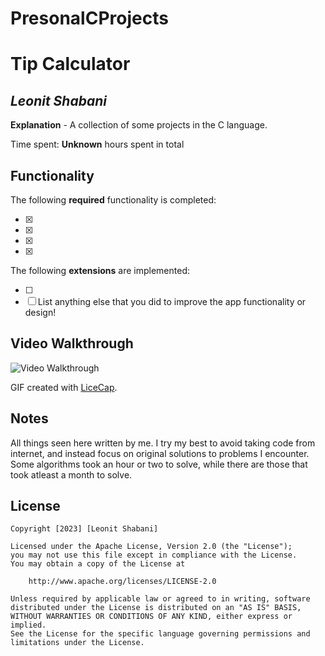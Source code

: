 # PresonalCProjects
# Tip Calculator 

## *Leonit Shabani*

**Explanation** - A collection of some projects in the C language. 

Time spent: **Unknown** hours spent in total

## Functionality 

The following **required** functionality is completed:

* [x] 
* [x] 
* [x] 
* [x]

The following **extensions** are implemented:

* [ ]
* [ ] List anything else that you did to improve the app functionality or design!

## Video Walkthrough

<img src='' title='Video Walkthrough' width='' alt='Video Walkthrough' />

GIF created with [LiceCap](http://www.cockos.com/licecap/).

## Notes

All things seen here written by me.
I try my best to avoid taking code from internet, and instead focus on original solutions to problems I encounter.
Some algorithms took an hour or two to solve, while there are those that took atleast a month to solve.

## License

    Copyright [2023] [Leonit Shabani]

    Licensed under the Apache License, Version 2.0 (the "License");
    you may not use this file except in compliance with the License.
    You may obtain a copy of the License at

        http://www.apache.org/licenses/LICENSE-2.0

    Unless required by applicable law or agreed to in writing, software
    distributed under the License is distributed on an "AS IS" BASIS,
    WITHOUT WARRANTIES OR CONDITIONS OF ANY KIND, either express or implied.
    See the License for the specific language governing permissions and
    limitations under the License.
